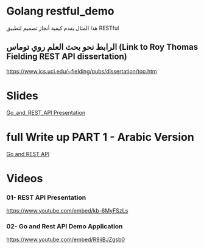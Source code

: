 # Golang restful_demo
هذا المثال  يقدم كيفية أنجاز تصميم لتطبيق 
RESTful

## الرابط نحو بحث العلم روي توماس (Link to Roy Thomas Fielding REST API dissertation) 
https://www.ics.uci.edu/~fielding/pubs/dissertation/top.htm

# Slides
<a href="https://github.com/harchaoui/restful_demo/blob/master/go%20and%20rest%20API_%20Slides.pdf" > Go_and_REST_API Presentation </a>

# full Write up PART 1 - Arabic Version
<a href="https://github.com/harchaoui/restful_demo/blob/master/go%20and%20rest%20API_Writeup_01.pdf" > Go and REST API </a>


# Videos
### 01- REST API Presentation
https://www.youtube.com/embed/kb-6MyFSzLs

### 02- Go and Rest API Demo Application
https://www.youtube.com/embed/R9iiBJZgsb0
